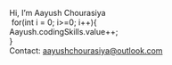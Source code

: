Hi, I’m Aayush Chourasiya\
$~$for(int i = 0; i>=0; i++){\
    Aayush.codingSkills.value++;\
  }\
Contact: aayushchourasiya@outlook.com
